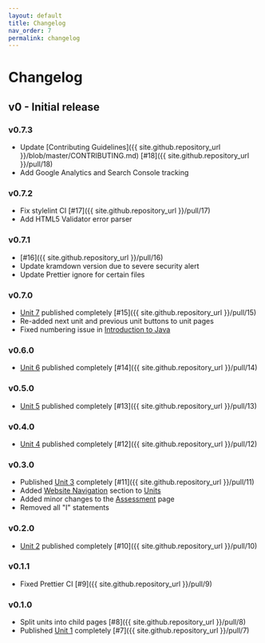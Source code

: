 ```yaml
---
layout: default
title: Changelog
nav_order: 7
permalink: changelog
---
```


# Changelog

## v0 - Initial release

### v0.7.3

-   Update [Contributing
    Guidelines]({{ site.github.repository_url }}/blob/master/CONTRIBUTING.md)
    [#18]({{ site.github.repository_url }}/pull/18)
-   Add Google Analytics and Search Console tracking

### v0.7.2

-   Fix stylelint CI [#17]({{ site.github.repository_url }}/pull/17)
-   Add HTML5 Validator error parser

### v0.7.1

-   [#16]({{ site.github.repository_url }}/pull/16)
-   Update kramdown version due to severe security alert
-   Update Prettier ignore for certain files

### v0.7.0

-   [Unit 7](/learn-code/learn/unit7) published completely
    [#15]({{ site.github.repository_url }}/pull/15)
-   Re-added next unit and previous unit buttons to unit pages
-   Fixed numbering issue in
    [Introduction to Java](/learn-code/learn/unit1/introduction-to-java)

### v0.6.0

-   [Unit 6](/learn-code/learn/unit6) published completely
    [#14]({{ site.github.repository_url }}/pull/14)

### v0.5.0

-   [Unit 5](/learn-code/learn/unit5) published completely
    [#13]({{ site.github.repository_url }}/pull/13)

### v0.4.0

-   [Unit 4](/learn-code/learn/unit4) published completely
    [#12]({{ site.github.repository_url }}/pull/12)

### v0.3.0

-   Published [Unit 3](/learn-code/learn/unit3) completely
    [#11]({{ site.github.repository_url }}/pull/11)
-   Added [Website Navigation](/learn-code/units#website-navigation) section to
    [Units](/learn-code/units)
-   Added minor changes to the [Assessment](/learn-code/teach/assessment) page
-   Removed all "I" statements

### v0.2.0

-   [Unit 2](/learn-code/learn/unit2) published completely
    [#10]({{ site.github.repository_url }}/pull/10)

### v0.1.1

-   Fixed Prettier CI [#9]({{ site.github.repository_url }}/pull/9)

### v0.1.0

-   Split units into child pages [#8]({{ site.github.repository_url }}/pull/8)
-   Published [Unit 1](/learn-code/learn/unit1) completely
    [#7]({{ site.github.repository_url }}/pull/7)
